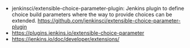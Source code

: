 

* jenkinsci/extensible-choice-parameter-plugin: Jenkins plugin to define choice build parameters where the way to provide choices can be extended. 
  https://github.com/jenkinsci/extensible-choice-parameter-plugin
* https://plugins.jenkins.io/extensible-choice-parameter
* https://jenkins.io/doc/developer/extensions/